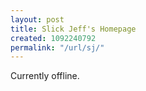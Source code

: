 ```yaml
---
layout: post
title: Slick Jeff's Homepage
created: 1092240792
permalink: "/url/sj/"
---
```

Currently offline.
